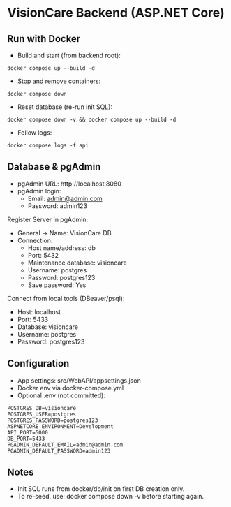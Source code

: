 # VisionCare Backend (ASP.NET Core)

## Run with Docker

- Build and start (from backend root):

```
docker compose up --build -d
```

- Stop and remove containers:

```
docker compose down
```

- Reset database (re-run init SQL):

```
docker compose down -v && docker compose up --build -d
```

- Follow logs:

```
docker compose logs -f api
```

## Database & pgAdmin

- pgAdmin URL: http://localhost:8080
- pgAdmin login:
  - Email: admin@admin.com
  - Password: admin123

Register Server in pgAdmin:

- General → Name: VisionCare DB
- Connection:
  - Host name/address: db
  - Port: 5432
  - Maintenance database: visioncare
  - Username: postgres
  - Password: postgres123
  - Save password: Yes

Connect from local tools (DBeaver/psql):

- Host: localhost
- Port: 5433
- Database: visioncare
- Username: postgres
- Password: postgres123

## Configuration

- App settings: src/WebAPI/appsettings.json
- Docker env via docker-compose.yml
- Optional .env (not committed):

```
POSTGRES_DB=visioncare
POSTGRES_USER=postgres
POSTGRES_PASSWORD=postgres123
ASPNETCORE_ENVIRONMENT=Development
API_PORT=5000
DB_PORT=5433
PGADMIN_DEFAULT_EMAIL=admin@admin.com
PGADMIN_DEFAULT_PASSWORD=admin123
```

## Notes

- Init SQL runs from docker/db/init on first DB creation only.
- To re-seed, use: docker compose down -v before starting again.
